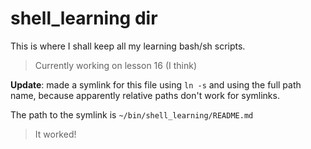 # shell\_learning dir

This is where I shall keep all my learning bash/sh scripts.

> Currently working on lesson 16 (I think)

**Update**: made a symlink for this file using `ln -s` and using the full path name, because apparently relative paths don't work for symlinks.

The path to the symlink is `~/bin/shell_learning/README.md`

> It worked!
